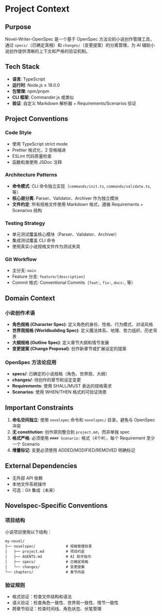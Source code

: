 # Project Context

## Purpose
Novel-Writer-OpenSpec 是一个基于 OpenSpec 方法论的小说创作管理工具，通过 `specs/`（已确定真相）和 `changes/`（变更提案）的分离管理，为 AI 辅助小说创作提供清晰的上下文和严格的验证机制。

## Tech Stack
- **语言**: TypeScript
- **运行时**: Node.js ≥ 18.0.0
- **包管理**: npm/pnpm
- **CLI 框架**: Commander.js 或类似
- **验证**: 自定义 Markdown 解析器 + Requirements/Scenarios 验证

## Project Conventions

### Code Style
- 使用 TypeScript strict mode
- Prettier 格式化，2 空格缩进
- ESLint 代码质量检查
- 函数和类使用 JSDoc 注释

### Architecture Patterns
- **命令模式**: CLI 命令独立实现（`commands/init.ts`, `commands/validate.ts`, 等）
- **核心层分离**: Parser、Validator、Archiver 作为独立模块
- **文件约定**: 所有规格文件使用 Markdown 格式，遵循 Requirements + Scenarios 结构

### Testing Strategy
- 单元测试覆盖核心模块（Parser、Validator、Archiver）
- 集成测试覆盖 CLI 命令
- 使用真实小说规格文件作为测试夹具

### Git Workflow
- 主分支: `main`
- Feature 分支: `feature/[description]`
- Commit 格式: Conventional Commits（`feat:`, `fix:`, `docs:`, 等）

## Domain Context

### 小说创作术语
- **角色规格 (Character Spec)**: 定义角色的身份、性格、行为模式、对话风格
- **世界观规格 (Worldbuilding Spec)**: 定义魔法体系、地理、势力组织、历史背景
- **大纲规格 (Outline Spec)**: 定义章节大纲和情节发展
- **变更提案 (Change Proposal)**: 创作新章节或扩展设定的提案

### OpenSpec 方法论应用
- **specs/**: 已确定的小说规格（角色、世界观、大纲）
- **changes/**: 待创作的章节和设定变更
- **Requirements**: 使用 SHALL/MUST 表达的规格需求
- **Scenarios**: 使用 WHEN/THEN 格式的可验证场景

## Important Constraints

1. **命名空间独立**: 使用 `novelspec` 命令和 `novelspec/` 目录，避免与 OpenSpec 冲突
2. **无 constitution**: 创作原则整合到 `project.md`，而非单独 spec
3. **格式严格**: 必须使用 `#### Scenario:` 格式（4个#），每个 Requirement 至少一个 Scenario
4. **增量标记**: 变更必须使用 ADDED/MODIFIED/REMOVED 明确标记

## External Dependencies

- 无外部 API 依赖
- 本地文件系统操作
- 可选：Git 集成（未来）

## Novelspec-Specific Conventions

### 项目结构
小说项目使用以下结构：
```
my-novel/
├── novelspec/              # 规格管理目录
│   ├── project.md          # 项目约定
│   ├── AGENTS.md           # AI 助手指令
│   ├── specs/              # 已确定规格
│   └── changes/            # 变更提案
└── chapters/               # 章节内容
```

### 验证规则
- 格式验证：检查文件结构和语法
- 语义验证：检查角色一致性、世界观一致性、情节一致性
- 跨章节验证：检查时间线、角色状态、伏笔管理
